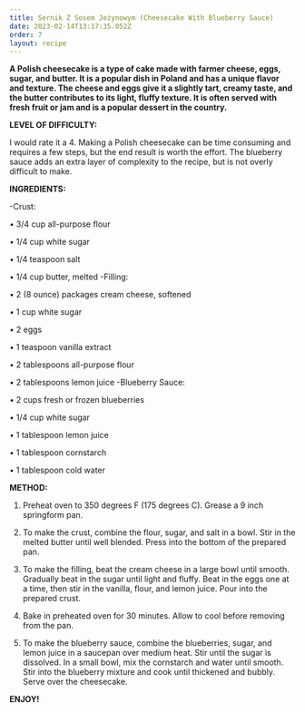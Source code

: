 ```yaml
---
title: Sernik Z Sosem Jeżynowym (Cheesecake With Blueberry Sauce)
date: 2023-02-14T13:17:35.052Z
order: 7
layout: recipe
---
```

**A Polish cheesecake is a type of cake made with farmer cheese, eggs, sugar, and butter. It is a popular dish in Poland and has a unique flavor and texture. The cheese and eggs give it a slightly tart, creamy taste, and the butter contributes to its light, fluffy texture. It is often served with fresh fruit or jam and is a popular dessert in the country.**

**LEVEL OF DIFFICULTY:**

I would rate it a 4. Making a Polish cheesecake can be time consuming and requires a few steps, but the end result is worth the effort. The blueberry sauce adds an extra layer of complexity to the recipe, but is not overly difficult to make.

**INGREDIENTS:**

\-Crust:

 • 3/4 cup all-purpose flour 

• 1/4 cup white sugar 

• 1/4 teaspoon salt 

• 1/4 cup butter, melted -Filling: 

• 2 (8 ounce) packages cream cheese, softened 

• 1 cup white sugar 

• 2 eggs 

• 1 teaspoon vanilla extract 

• 2 tablespoons all-purpose flour 

• 2 tablespoons lemon juice -Blueberry Sauce: 

• 2 cups fresh or frozen blueberries 

• 1/4 cup white sugar 

• 1 tablespoon lemon juice 

• 1 tablespoon cornstarch 

• 1 tablespoon cold water 

**METHOD:**

 1. Preheat oven to 350 degrees F (175 degrees C). Grease a 9 inch springform pan. 

2. To make the crust, combine the flour, sugar, and salt in a bowl. Stir in the melted butter until well blended. Press into the bottom of the prepared pan. 

3. To make the filling, beat the cream cheese in a large bowl until smooth. Gradually beat in the sugar until light and fluffy. Beat in the eggs one at a time, then stir in the vanilla, flour, and lemon juice. Pour into the prepared crust. 

4. Bake in preheated oven for 30 minutes. Allow to cool before removing from the pan. 

5. To make the blueberry sauce, combine the blueberries, sugar, and lemon juice in a saucepan over medium heat. Stir until the sugar is dissolved. In a small bowl, mix the cornstarch and water until smooth. Stir into the blueberry mixture and cook until thickened and bubbly. Serve over the cheesecake.

**ENJOY!**